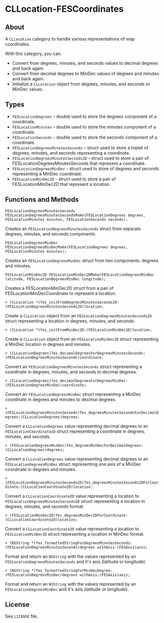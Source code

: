 CLLocation-FESCoordinates
=========================

## About

A `CLLocation` category to handle various representations of map coordinates.

With this category, you can:

* Convert from degrees, minutes, and seconds values to decimal degrees and back again.
* Convert from decimal degrees to MinDec values of degrees and minutes and back again.
* Initialize a `CLLocation` object from degrees, minutes, and seconds  or MinDec values.

## Types

* `FESLocationDegrees` – double used to store the degrees component of a coordinate.
* `FESLocationMinutes` – double used to store the minutes component of a coordinate.
* `FESLocationSeconds` – double used to store the seconds component of a coordinate.
* `FESLocationDegreesMinutesSeconds` – struct used to store a triplet of degrees, minutes, and seconds representing a coordinate.
* `FESLocationDegreesMinutesSeconds2D` – struct used to store a pair of FESLocationDegreesMinutesSeconds that represent a coordinate.
* `FESLocationDegreesMinDec` - struct used to store of degrees and seconds representing a MinDec coordinate.
* `FESLocationMinDec2D` - struct used to store a pair of FESLocationMinDec2D that represent a location.

## Functions and Methods

`FESLocationDegreesMinutesSeconds FESLocationDegreesMinutesSecondsMake(FESLocationDegrees degrees, FESLocationMinutes minutes, FESLocationSeconds seconds);`

Creates an `FESLocationDegreesMinutesSeconds` struct from separate degrees, minutes, and seconds components.

`FESLocationDegreesMinDec FESLocationDegreesMinDecMake(FESLocationDegrees degrees, FESLocationMinutes minutes);`

Creates an `FESLocationDegreesMinDec` struct from two components: degrees and minutes.

`FESLocationMinDec2D FESLocationMinDec2DMake(FESLocationDegreesMinDec latitude, FESLocationDegreesMinDec longitude);`

Creates a FESLocationMinDec2D struct from a pair of  FESLocationMinDecCoordinate to represent a location.

`+ (CLLocation *)fes_initFromDegreesMinutesSeconds2D:(FESLocationDegreesMinutesSeconds2D)location;`

Create a `CLLocation` object from an `FESLocationDegreesMinutesSeconds2D` struct representing a location in degrees, minutes, and seconds.

`+ (CLLocation *)fes_initFromMinDec2D:(FESLocationMinDec2D)location;`

Create a `CLLocation` object from an `FESLocationMinDec2D` struct representing a MinDec location in degrees and minutes.

`+ (CLLocationDegrees)fes_decimalDegreesForDegreesMinutesSeconds:(FESLocationDegreesMinutesSeconds)coordinate;`

Convert an `FESLocationDegreesMinutesSeconds` struct representing a coordinate in degrees, minutes, and seconds to decimal degrees.

`+ (CLLocationDegrees)fes_decimalDegreesForDegreesMinDec:(FESLocationDegreesMinDec)coordinate;`

Convert an `FESLocationDegreesMinDec` struct representing a MinDec coordinate in degrees and minutes to decimal degrees.

`+ (FESLocationDegreesMinutesSeconds)fes_degreesMinutesSecondsForDecimalDegrees:(CLLocationDegrees)degrees;`

Convert a `CLLocationDegrees` value representing decimal degrees to an `FESLocationCoordinate2D` struct representing a coordinate in degrees, minutes, and seconds.

`+ (FESLocationDegreesMinDec)fes_degreesMinDecForDecimalDegrees:(CLLocationDegrees)degrees;`

Convert a `CLLocationDegrees` value representing decimal degrees to an `FESLocationDegreesMinDec` struct representing one axis of a MinDec coordinate  in degrees and minutes.

`+ (FESLocationDegreesMinutesSeconds2D)fes_degreesMinutesSeconds2DForCoordinate:(CLLocationCoordinate2D)location;`

Convert a `CLLocationCoordinate2D` value representing a location to `FESLocationDegreesMinutesSeconds2D` struct representing a location in degrees, minutes, and seconds format.

`+ (FESLocationMinDec2D)fes_degreesMinDec2DForCoordinate:(CLLocationCoordinate2D)location;`

Convert a `CLLocationCoordinate2D` value representing a location to `FESLocationMinDec2D` struct representing a location in MinDec format.

`+ (NSString *)fes_formattedStringForDegreesMinutesSeconds:(FESLocationDegreesMinutesSeconds)degrees withAxis:(FESAxis)axis;`

Format and return an `NSString` with the values represented by an `FESLocationDegreesMinutesSeconds` and it's axis (latitude or longitude).

`+ (NSString *)fes_formattedStringForMinDecDegree:(FESLocationDegreesMinDec)degrees withAxis:(FESAxis)axis;`

Format and return an `NSString` with the values represented by an `FESLocationDegreesMinDec` and it's axis (latitude or longitude).

## License

See `LICENSE` file.
